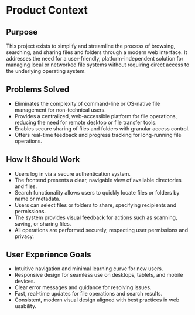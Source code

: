 # Product Context

## Purpose
This project exists to simplify and streamline the process of browsing, searching, and sharing files and folders through a modern web interface. It addresses the need for a user-friendly, platform-independent solution for managing local or networked file systems without requiring direct access to the underlying operating system.

## Problems Solved
- Eliminates the complexity of command-line or OS-native file management for non-technical users.
- Provides a centralized, web-accessible platform for file operations, reducing the need for remote desktop or file transfer tools.
- Enables secure sharing of files and folders with granular access control.
- Offers real-time feedback and progress tracking for long-running file operations.

## How It Should Work
- Users log in via a secure authentication system.
- The frontend presents a clear, navigable view of available directories and files.
- Search functionality allows users to quickly locate files or folders by name or metadata.
- Users can select files or folders to share, specifying recipients and permissions.
- The system provides visual feedback for actions such as scanning, saving, or sharing files.
- All operations are performed securely, respecting user permissions and privacy.

## User Experience Goals
- Intuitive navigation and minimal learning curve for new users.
- Responsive design for seamless use on desktops, tablets, and mobile devices.
- Clear error messages and guidance for resolving issues.
- Fast, real-time updates for file operations and search results.
- Consistent, modern visual design aligned with best practices in web usability.
